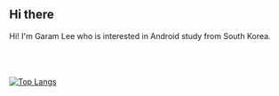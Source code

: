 ## Hi there

Hi! I'm Garam Lee who is interested in Android study from South Korea.
<br></br>

<br></br>
[![Top Langs](https://github-readme-stats.vercel.app/api/top-langs/?username=LeeGaramm)](https://github.com/anuraghazra/github-readme-stats)


